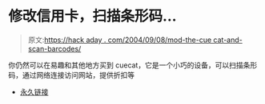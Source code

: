 # 修改信用卡，扫描条形码…

> 原文:[https://hack aday . com/2004/09/08/mod-the-cue cat-and-scan-barcodes/](https://hackaday.com/2004/09/08/mod-the-cuecat-and-scan-barcodes/)

你仍然可以在易趣和其他地方买到 cuecat，它是一个小巧的设备，可以扫描条形码，通过网络连接访问网站，提供折扣等

*   [永久链接](http://www.zapwizard.com/MediaPC/CueCat/Index.html)